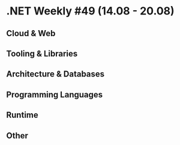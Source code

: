 # .NET Weekly #49 (14.08 - 20.08)

## Cloud & Web

## Tooling & Libraries

## Architecture & Databases

## Programming Languages

## Runtime

## Other